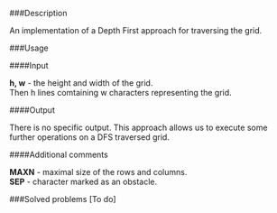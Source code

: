 ###Description

An implementation of a Depth First approach for traversing the grid.

###Usage

####Input

<b>h, w</b> - the height and width of the grid. <br>
Then h lines comtaining w characters representing the grid. <br>

####Output

There is no specific output. This approach allows us to execute some further operations on a DFS traversed grid.

####Additional comments

<b>MAXN</b> - maximal size of the rows and columns. <br>
<b>SEP</b> - character marked as an obstacle. <br>

###Solved problems
[To do]
